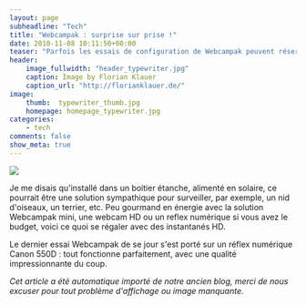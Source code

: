 ```yaml
---
layout: page
subheadline: "Tech"
title: "Webcampak : surprise sur prise !"
date: 2010-11-08 10:11:50+00:00
teaser: "Parfois les essais de configuration de Webcampak peuvent réserver quelques surprises, tel ce cliché pris sur le vif avec une webcam usb HD"
header:
    image_fullwidth: "header_typewriter.jpg"
    caption: Image by Florian Klauer
    caption_url: "http://florianklauer.de/"
image:
    thumb:  typewriter_thumb.jpg
    homepage: homepage_typewriter.jpg
categories:
    - tech
comments: false
show_meta: true
---
```

[![](http://infracom-france.com/blog2/wp-content/uploads/2010/11/webcam-full-300x240.jpg)](http://infracom-france.com/blog2/wp-content/uploads/2010/11/webcam-full.jpg)

Je me disais qu'installé dans un boitier étanche, alimenté en solaire, ce pourrait être une solution sympathique pour surveiller, par exemple, un nid d'oiseaux, un terrier, etc. Peu gourmand en énergie avec la solution Webcampak mini, une webcam HD ou un reflex numérique si vous avez le budget, voici ce quoi se régaler avec des instantanés HD.

Le dernier essai Webcampak de se jour s'est porté sur un réflex numérique Canon 550D : tout fonctionne parfaitement, avec une qualité impressionnante du coup.

_Cet article a été automatique importé de notre ancien blog, merci de nous excuser pour tout problème d'affichage ou image manquante._
